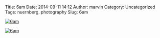 Title: 6am
Date: 2014-09-11 14:12
Author: marvin
Category: Uncategorized
Tags: nuernberg, photography
Slug: 6am

[![6am](https://farm6.staticflickr.com/5564/15183963486_7e4fb33f00_b.jpg)](https://www.flickr.com/photos/marvinxsteadfast/15183963486 "6am by marvinxsteadfast, on Flickr")

[![6am](https://farm4.staticflickr.com/3906/15206611422_7227771330_b.jpg)](https://www.flickr.com/photos/marvinxsteadfast/15206611422 "6am by marvinxsteadfast, on Flickr")

